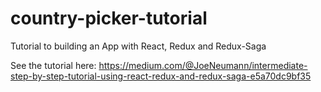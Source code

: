 # country-picker-tutorial
Tutorial to building an App with React, Redux and Redux-Saga

See the tutorial here: https://medium.com/@JoeNeumann/intermediate-step-by-step-tutorial-using-react-redux-and-redux-saga-e5a70dc9bf35
